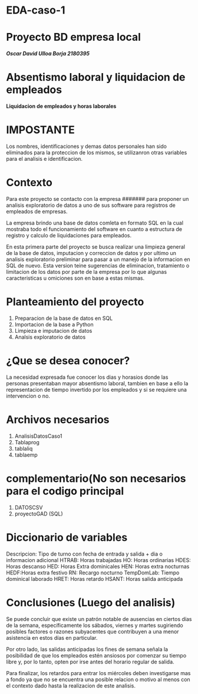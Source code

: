 # EDA-caso-1
# **Proyecto BD empresa local**
***Oscar David Ulloa Borja 2180395***
# Absentismo laboral y liquidacion de empleados
**Liquidacion de empleados y horas laborales**
# IMPOSTANTE
Los nombres, identificaciones y demas datos personales han sido eliminados para la proteccion de los mismos, se utilizanron otras variables para el analisis e identificacion.

# Contexto
Para este proyecto se contacto con la empresa ####### para proponer un analisis exploratorio de datos a uno de sus software para registros de empleados de empresas.

La empresa brindo una base de datos comleta en formato SQL en la cual mostraba todo el funcionamiento del software en cuanto a estructura de registro y calculo de liquidaciones para empleados.

En esta primera parte del proyecto se busca realizar una limpieza general de la base de datos, imputacion y correccion de datos y por ultimo un analisis exploratorio preliminar para pasar a un manejo de la informacion en SQL de nuevo. Esta version teine sugerencias de eliminacion, tratamiento o limitacion de los datos por parte de la empresa por lo que algunas caracteristicas u omiciones son en base a estas mismas.

# Planteamiento del proyecto

1.   Preparacion de la base de datos en SQL
2.   Importacion de la base a Python
3.   Limpieza e imputacion de datos
4.   Analsis exploratorio de datos

# ¿Que se desea conocer?
La necesidad expresada fue conocer los dias y horasios donde las personas presentaban mayor absentismo laboral, tambien en base a ello la representacion de tiempo invertido por los empleados y si se requiere una intervencion o no.

# Archivos necesarios
1. AnalisisDatosCaso1
2. Tablaprog
3. tablaliq
4. tablaemp
# complementario(No son necesarios para el codigo principal
1. DATOSCSV
2. proyectoGAD (SQL)

# Diccionario de variables

Descripcion: Tipo de turno con fecha de entrada y salida + dia o informacion adicional
HTRAB: Horas trabajadas
HO: Horas ordinarias
HDES: Horas descanso
HED: Horas Extra dominicales
HEN: Horas extra nocturnas
HEDF:Horas extra festivo
RN: Recargo nocturno
TempDomLab: Tiempo dominical laborado
HRET: Horas retardo
HSANT: Horas salida anticipada

# Conclusiones (Luego del analisis)
Se puede concluir que existe un patrón notable de ausencias en ciertos días de la semana, específicamente los sábados, viernes y martes sugiriendo posibles factores o razones subyacentes que contribuyen a una menor asistencia en estos días en particular.

Por otro lado, las salidas anticipadas los fines de semana señala la posibilidad de que los empleados estén ansiosos por comenzar su tiempo libre y, por lo tanto, opten por irse antes del horario regular de salida. 

Para finalizar, los retardos para entrar los miércoles deben investigarse mas a fondo ya que no se encuentra una posible relacion o motivo al menos con el contexto dado hasta la realizacion de este analisis.

